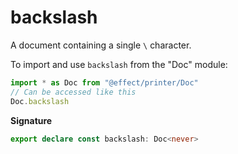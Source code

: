 # backslash

A document containing a single `\` character.

To import and use `backslash` from the "Doc" module:

```ts
import * as Doc from "@effect/printer/Doc"
// Can be accessed like this
Doc.backslash
```

**Signature**

```ts
export declare const backslash: Doc<never>
```
